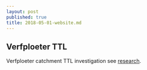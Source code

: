 ```yaml
---
layout: post
published: true
title: 2018-05-01-website.md
---
```

##  Verfploeter TTL

Verfploeter catchment TTL investigation see [research](https://github.com/joaoceron/verfploeter-ttl-investigation).
